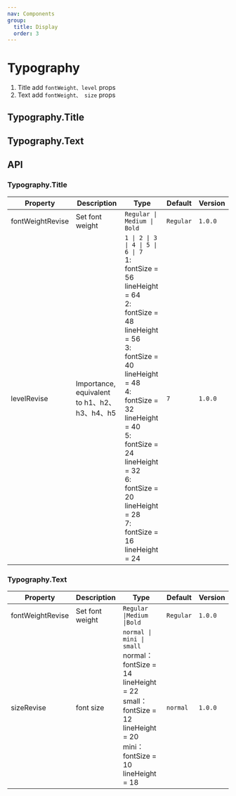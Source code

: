 ```yaml
---
nav: Components
group:
  title: Display
  order: 3
---
```


# Typography

1. Title add `fontWeight、level` props
2. Text add `fontWeight、 size` props

## Typography.Title

<code src="./demos/title.tsx"></code>

## Typography.Text

<code src="./demos/text.tsx"></code>

## API

### Typography.Title

| Property | Description | Type | Default | Version |
| --- | --- | --- | --- | --- |
| fontWeight<Badge type='warning'>Revise</Badge> | Set font weight | `Regular \| Medium \| Bold` | `Regular` | `1.0.0` |
| level<Badge type='warning'>Revise</Badge> | Importance, equivalent to h1、h2、h3、h4、h5 | `1 \| 2 \| 3 \| 4 \| 5 \| 6 \| 7` <br/> 1: fontSize = 56 lineHeight = 64 <br/> 2: fontSize = 48 lineHeight = 56 <br/>3: fontSize = 40 lineHeight = 48<br/> 4: fontSize = 32 lineHeight = 40 <br/>5: fontSize = 24 lineHeight = 32 <br/>6: fontSize = 20 lineHeight = 28<br/> 7: fontSize = 16 lineHeight = 24 | `7` | `1.0.0` |

### Typography.Text

| Property | Description | Type | Default | Version |
| --- | --- | --- | --- | --- |
| fontWeight<Badge type='warning'>Revise</Badge> | Set font weight | `Regular \|Medium \|Bold` | `Regular` | `1.0.0` |
| size<Badge type='warning'>Revise</Badge> | font size | `normal \| mini \| small`<br/>normal：fontSize = 14 lineHeight = 22 <br/>small：fontSize = 12 lineHeight = 20 <br/>mini： fontSize = 10 lineHeight = 18 | `normal` | `1.0.0` |
